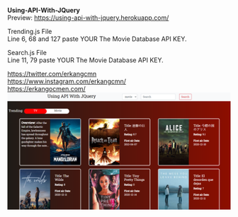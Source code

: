 <b>Using-API-With-JQuery</b><br>
Preview: https://using-api-with-jquery.herokuapp.com/

Trending.js File<br>
Line 6, 68 and 127 paste YOUR The Movie Database API KEY.

Search.js File<br>
Line 11, 79 paste YOUR The Movie Database API KEY.

https://twitter.com/erkangcmn<br>
https://www.instagram.com/erkangcmn/ <br>
https://erkangocmen.com/ <br>
<img src="https://github.com/erkangcmn/Using-API-With-JQuery/blob/master/using-api.png">

